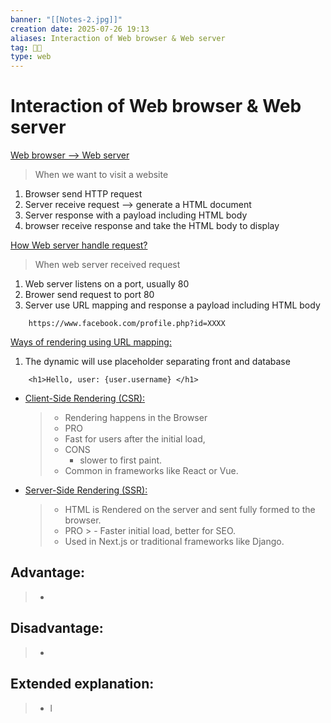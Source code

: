 ```yaml
---
banner: "[[Notes-2.jpg]]"
creation date: 2025-07-26 19:13
aliases: Interaction of Web browser & Web server
tag: 👨‍💻
type: web
---
```

# Interaction of Web browser & Web server
<u>Web browser --> Web server</u>
> When we want to visit a website
1. Browser send HTTP request
2. Server receive request --> generate a HTML document
3. Server response with a payload including HTML body
4. browser receive response and take the HTML body to display

<u>How Web server handle request?</u>
> When web server received request
1. Web server listens on a port, usually 80
2. Brower send request to port 80
3. Server use URL mapping and response a payload including HTML body
```
	https://www.facebook.com/profile.php?id=XXXX
```

<u>Ways of rendering using URL mapping:</u>
1. The dynamic will use placeholder separating front and database
```
	<h1>Hello, user: {user.username} </h1>
```
- <u>Client-Side Rendering (CSR):</u>
    >- Rendering happens in the Browser
	> - PRO
	 >	- Fast for users after the initial load, 
	> - CONS
	> 	- slower to first paint.
	> - Common in frameworks like React or Vue.
- <u>Server-Side Rendering (SSR):</u>
    >- HTML is Rendered on the server and sent fully formed to the browser.
    >- PRO
	  >  - Faster initial load, better for SEO.
    >- Used in Next.js or traditional frameworks like Django.
## Advantage:
> - 

## Disadvantage:
> - 

## Extended explanation:
> - l


